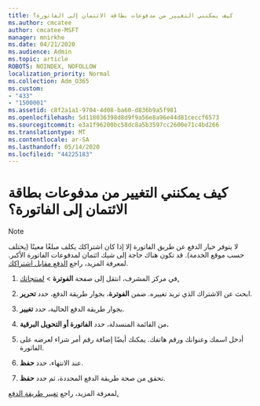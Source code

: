 ```yaml
---
title: كيف يمكنني التغيير من مدفوعات بطاقة الائتمان إلى الفاتورة؟
ms.author: cmcatee
author: cmcatee-MSFT
manager: mnirkhe
ms.date: 04/21/2020
ms.audience: Admin
ms.topic: article
ROBOTS: NOINDEX, NOFOLLOW
localization_priority: Normal
ms.collection: Adm_O365
ms.custom:
- "433"
- "1500001"
ms.assetid: c8f2a1a1-9704-4d08-ba60-d836b9a5f981
ms.openlocfilehash: 5d118036398d8d9f9a56e8a96e44d81ceccf6573
ms.sourcegitcommit: e3a1f96200bc58dc8a5b3597cc2600e71c4bd266
ms.translationtype: MT
ms.contentlocale: ar-SA
ms.lasthandoff: 05/14/2020
ms.locfileid: "44225183"
---
```

# <a name="how-do-i-change-from-credit-card-payments-to-invoice"></a>كيف يمكنني التغيير من مدفوعات بطاقة الائتمان إلى الفاتورة؟

> [!NOTE]
> لا يتوفر خيار الدفع عن طريق الفاتورة إلا إذا كان اشتراكك يكلف مبلغًا معينًا (يختلف حسب موقع الخدمة). قد تكون هناك حاجة إلى شيك ائتمان لمدفوعات الفاتورة الأكبر. لمعرفة المزيد، راجع [الدفع مقابل اشتراكك](https://docs.microsoft.com/office365/admin/subscriptions-and-billing/pay-for-your-subscription).

1. في مركز المشرف، انتقل إلى صفحة **الفوترة**  >  [لمنتجاتك.](https://go.microsoft.com/fwlink/p/?linkid=842054)

2. ابحث عن الاشتراك الذي تريد تغييره. ضمن **الفوترة**، بجوار طريقة الدفع، حدد **تحرير**.

3. بجوار طريقة الدفع الحالية، حدد **تغيير**.

4. من القائمة المنسدلة، حدد **الفاتورة أو التحويل البرقية.**

5. أدخل اسمك وعنوانك ورقم هاتفك. يمكنك أيضًا إضافة رقم أمر شراء لعرضه على الفاتورة.

6. عند الانتهاء، حدد **حفظ**.

7. تحقق من صحة طريقة الدفع المحددة، ثم حدد **حفظ**.

لمعرفة المزيد، راجع [تغيير طريقة الدفع.](https://docs.microsoft.com/microsoft-365/commerce/billing-and-payments/change-payment-method)